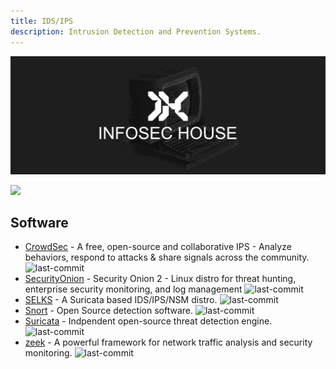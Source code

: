 ```yaml
---
title: IDS/IPS
description: Intrusion Detection and Prevention Systems.
---
```


![](/assets/headers/header-logo.png)

![](https://img.shields.io/badge/Tools%20%26%20Resources%20Available-5-757575?style=for-the-badge)

## Software

* [CrowdSec](https://github.com/crowdsecurity/crowdsec) - A free, open-source and collaborative IPS - Analyze behaviors, respond to attacks & share signals across the community. ![last-commit](https://img.shields.io/github/last-commit/crowdsecurity/crowdsec?style=flat)
* [SecurityOnion](https://github.com/Security-Onion-Solutions/securityonion) - Security Onion 2 - Linux distro for threat hunting, enterprise security monitoring, and log management ![last-commit](https://img.shields.io/github/last-commit/Security-Onion-Solutions/securityonion?style=flat)
* [SELKS](https://github.com/StamusNetworks/SELKS) - A Suricata based IDS/IPS/NSM distro. ![last-commit](https://img.shields.io/github/last-commit/StamusNetworks/SELKS?style=flat)
* [Snort](https://github.com/snort3/snort3) - Open Source detection software. ![last-commit](https://img.shields.io/github/last-commit/snort3/snort3?style=flat)
* [Suricata](https://github.com/OISF/suricata) - Indpendent open-source threat detection engine. ![last-commit](https://img.shields.io/github/last-commit/OISF/suricata?style=flat)
* [zeek](https://github.com/zeek/zeek) - A powerful framework for network traffic analysis and security monitoring. ![last-commit](https://img.shields.io/github/last-commit/zeek/zeek?style=flat)

